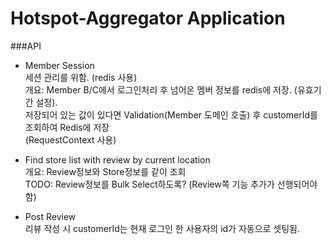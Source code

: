 # Hotspot-Aggregator Application
###API 

- Member Session   
세션 관리를 위함. (redis 사용)  
개요: Member B/C에서 로그인처리 후 넘어온 멤버 정보를 redis에 저장. (유효기간 설정).  
저장되어 있는 값이 있다면 Validation(Member 도메인 호출) 후 customerId를 조회하여 Redis에 저장  
(RequestContext 사용)

- Find store list with review by current location  
개요: Review정보와 Store정보를 같이 조회  
TODO: Review정보를 Bulk Select하도록? (Review쪽 기능 추가가 선행되어야 함)

- Post Review  
리뷰 작성 시 customerId는 현재 로그인 한 사용자의 id가 자동으로 셋팅됨.